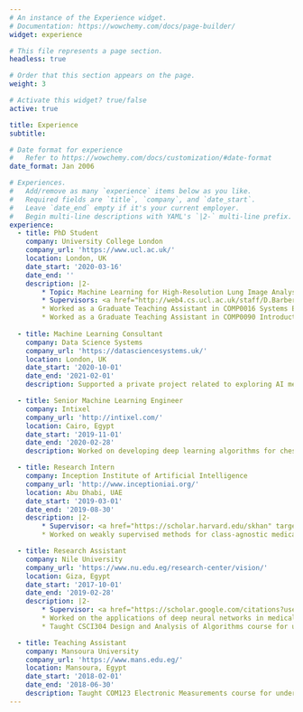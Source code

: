 ```yaml
---
# An instance of the Experience widget.
# Documentation: https://wowchemy.com/docs/page-builder/
widget: experience

# This file represents a page section.
headless: true

# Order that this section appears on the page.
weight: 3

# Activate this widget? true/false
active: true

title: Experience
subtitle:

# Date format for experience
#   Refer to https://wowchemy.com/docs/customization/#date-format
date_format: Jan 2006

# Experiences.
#   Add/remove as many `experience` items below as you like.
#   Required fields are `title`, `company`, and `date_start`.
#   Leave `date_end` empty if it's your current employer.
#   Begin multi-line descriptions with YAML's `|2-` multi-line prefix.
experience:
  - title: PhD Student
    company: University College London
    company_url: 'https://www.ucl.ac.uk/'
    location: London, UK
    date_start: '2020-03-16'
    date_end: ''
    description: |2-
        * Topic: Machine Learning for High-Resolution Lung Image Analysis
        * Supervisors: <a href="http://web4.cs.ucl.ac.uk/staff/D.Barber/pmwiki/pmwiki.php" target="_blank" rel="noopener">David Barber</a> and <a href="http://www0.cs.ucl.ac.uk/staff/d.alexander/" target="_blank" rel="noopener">Daniel Alexander</a>
        * Worked as a Graduate Teaching Assistant in COMP0016 Systems Engineering course (2020/2021, 2021/2022) to supervise students with their computer vision and machine learning projects.
        * Worked as a Graduate Teaching Assistant in COMP0090 Introduction to Deep Learning course (Autumn 2021).
        
  - title: Machine Learning Consultant
    company: Data Science Systems
    company_url: 'https://datasciencesystems.uk/'
    location: London, UK
    date_start: '2020-10-01'
    date_end: '2021-02-01'
    description: Supported a private project related to exploring AI methods for lung image analysis.

  - title: Senior Machine Learning Engineer
    company: Intixel
    company_url: 'http://intixel.com/'
    location: Cairo, Egypt
    date_start: '2019-11-01'
    date_end: '2020-02-28'
    description: Worked on developing deep learning algorithms for chest abnormalities detection and localization from X-Ray scans.

  - title: Research Intern
    company: Inception Institute of Artificial Intelligence
    company_url: 'http://www.inceptioniai.org/'
    location: Abu Dhabi, UAE
    date_start: '2019-03-01'
    date_end: '2019-08-30'
    description: |2-
        * Supervisor: <a href="https://scholar.harvard.edu/skhan" target="_blank" rel="noopener">Shadab Khan</a>
        * Worked on weakly supervised methods for class-agnostic medical image segmentation to alleviate the annotated data scarcity problem.

  - title: Research Assistant
    company: Nile University
    company_url: 'https://www.nu.edu.eg/research-center/vision/'
    location: Giza, Egypt
    date_start: '2017-10-01'
    date_end: '2019-02-28'
    description: |2-
        * Supervisor: <a href="https://scholar.google.com/citations?user=BJoskL8AAAAJ&hl=en" target="_blank" rel="noopener">Mustafa A. Elattar</a>
        * Worked on the applications of deep neural networks in medical image analysis, particularly skin lesion segmentation and diagnosis.
        * Taught CSCI304 Design and Analysis of Algorithms course for undergraduates.

  - title: Teaching Assistant
    company: Mansoura University
    company_url: 'https://www.mans.edu.eg/'
    location: Mansoura, Egypt
    date_start: '2018-02-01'
    date_end: '2018-06-30'
    description: Taught COM123 Electronic Measurements course for undergraduates.
---
```

